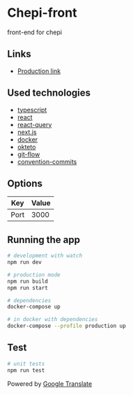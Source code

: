 # Chepi-front

front-end for chepi

## Links

- [Production link](https://chepi-front-allohamora.cloud.okteto.net)

## Used technologies

- [typescript](https://www.typescriptlang.org)
- [react](https://reactjs.org)
- [react-query](https://react-query.tanstack.com)
- [next.js](https://nextjs.org)
- [docker](https://www.docker.com)
- [okteto](https://okteto.com)
- [git-flow](https://www.atlassian.com/git/tutorials/comparing-workflows/gitflow-workflow)
- [convention-commits](https://www.conventionalcommits.org/en/v1.0.0/)

## Options

| Key  | Value |
| ---- | ----- |
| Port | 3000  |

## Running the app

```bash
# development with watch
npm run dev

# production mode
npm run build
npm run start

# dependencies
docker-compose up

# in docker with dependencies
docker-compose --profile production up
```

## Test

```bash
# unit tests
npm run test
```

Powered by [Google Translate](https://translate.google.com)
